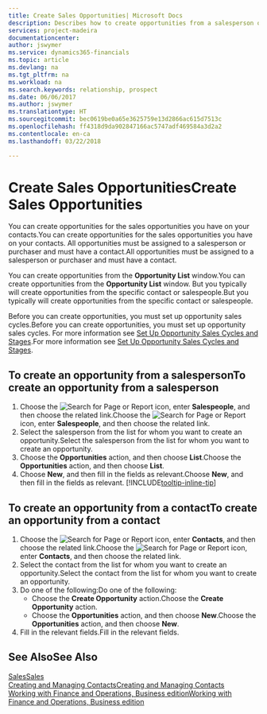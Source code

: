 ```yaml
---
title: Create Sales Opportunities| Microsoft Docs
description: Describes how to create opportunities from a salesperson or a contact in Finance and Operations, Business edition.
services: project-madeira
documentationcenter: 
author: jswymer
ms.service: dynamics365-financials
ms.topic: article
ms.devlang: na
ms.tgt_pltfrm: na
ms.workload: na
ms.search.keywords: relationship, prospect
ms.date: 06/06/2017
ms.author: jswymer
ms.translationtype: HT
ms.sourcegitcommit: bec0619be0a65e3625759e13d2866ac615d7513c
ms.openlocfilehash: ff4318d9da902847166ac5747adf469584a3d2a2
ms.contentlocale: en-ca
ms.lasthandoff: 03/22/2018

---
```

# <a name="create-sales-opportunities"></a><span data-ttu-id="d6876-103">Create Sales Opportunities</span><span class="sxs-lookup"><span data-stu-id="d6876-103">Create Sales Opportunities</span></span>
<span data-ttu-id="d6876-104">You can create opportunities for the sales opportunities you have on your contacts.</span><span class="sxs-lookup"><span data-stu-id="d6876-104">You can create opportunities for the sales opportunities you have on your contacts.</span></span> <span data-ttu-id="d6876-105">All opportunities must be assigned to a salesperson or purchaser and must have a contact.</span><span class="sxs-lookup"><span data-stu-id="d6876-105">All opportunities must be assigned to a salesperson or purchaser and must have a contact.</span></span>

<span data-ttu-id="d6876-106">You can create opportunities from the **Opportunity List** window.</span><span class="sxs-lookup"><span data-stu-id="d6876-106">You can create opportunities from the **Opportunity List** window.</span></span> <span data-ttu-id="d6876-107">But you typically will create opportunities from the specific contact or salespeople.</span><span class="sxs-lookup"><span data-stu-id="d6876-107">But you typically will create opportunities from the specific contact or salespeople.</span></span>

<span data-ttu-id="d6876-108">Before you can create opportunities, you must set up opportunity sales cycles.</span><span class="sxs-lookup"><span data-stu-id="d6876-108">Before you can create opportunities, you must set up opportunity sales cycles.</span></span> <span data-ttu-id="d6876-109">For more information see [Set Up Opportunity Sales Cycles and Stages](marketing-how-setup-opportunity-sales-cycles-stages.md).</span><span class="sxs-lookup"><span data-stu-id="d6876-109">For more information see [Set Up Opportunity Sales Cycles and Stages](marketing-how-setup-opportunity-sales-cycles-stages.md).</span></span>

## <a name="to-create-an-opportunity-from-a-salesperson"></a><span data-ttu-id="d6876-110">To create an opportunity from a salesperson</span><span class="sxs-lookup"><span data-stu-id="d6876-110">To create an opportunity from a salesperson</span></span>
1. <span data-ttu-id="d6876-111">Choose the ![Search for Page or Report](media/ui-search/search_small.png "Search for Page or Report icon") icon, enter **Salespeople**, and then choose the related link.</span><span class="sxs-lookup"><span data-stu-id="d6876-111">Choose the ![Search for Page or Report](media/ui-search/search_small.png "Search for Page or Report icon") icon, enter **Salespeople**, and then choose the related link.</span></span>
2. <span data-ttu-id="d6876-112">Select the salesperson from the list for whom you want to create an opportunity.</span><span class="sxs-lookup"><span data-stu-id="d6876-112">Select the salesperson from the list for whom you want to create an opportunity.</span></span>
3. <span data-ttu-id="d6876-113">Choose the **Opportunities** action, and then choose **List**.</span><span class="sxs-lookup"><span data-stu-id="d6876-113">Choose the **Opportunities** action, and then choose **List**.</span></span>
4. <span data-ttu-id="d6876-114">Choose **New**, and then fill in the fields as relevant.</span><span class="sxs-lookup"><span data-stu-id="d6876-114">Choose **New**, and then fill in the fields as relevant.</span></span> [!INCLUDE[tooltip-inline-tip](includes/tooltip-inline-tip_md.md)]  



## <a name="to-create-an-opportunity-from-a-contact"></a><span data-ttu-id="d6876-115">To create an opportunity from a contact</span><span class="sxs-lookup"><span data-stu-id="d6876-115">To create an opportunity from a contact</span></span>
1. <span data-ttu-id="d6876-116">Choose the ![Search for Page or Report](media/ui-search/search_small.png "Search for Page or Report icon") icon, enter **Contacts**, and then choose the related link.</span><span class="sxs-lookup"><span data-stu-id="d6876-116">Choose the ![Search for Page or Report](media/ui-search/search_small.png "Search for Page or Report icon") icon, enter **Contacts**, and then choose the related link.</span></span>
2. <span data-ttu-id="d6876-117">Select the contact from the list for whom you want to create an opportunity.</span><span class="sxs-lookup"><span data-stu-id="d6876-117">Select the contact from the list for whom you want to create an opportunity.</span></span>
3. <span data-ttu-id="d6876-118">Do one of the following:</span><span class="sxs-lookup"><span data-stu-id="d6876-118">Do one of the following:</span></span>
   * <span data-ttu-id="d6876-119">Choose the **Create Opportunity** action.</span><span class="sxs-lookup"><span data-stu-id="d6876-119">Choose the **Create Opportunity** action.</span></span>
   * <span data-ttu-id="d6876-120">Choose the  **Opportunities** action, and then choose **New**.</span><span class="sxs-lookup"><span data-stu-id="d6876-120">Choose the  **Opportunities** action, and then choose **New**.</span></span>
4. <span data-ttu-id="d6876-121">Fill in the relevant fields.</span><span class="sxs-lookup"><span data-stu-id="d6876-121">Fill in the relevant fields.</span></span>

## <a name="see-also"></a><span data-ttu-id="d6876-122">See Also</span><span class="sxs-lookup"><span data-stu-id="d6876-122">See Also</span></span>
[<span data-ttu-id="d6876-123">Sales</span><span class="sxs-lookup"><span data-stu-id="d6876-123">Sales</span></span>](sales-manage-sales.md)  
[<span data-ttu-id="d6876-124">Creating and Managing Contacts</span><span class="sxs-lookup"><span data-stu-id="d6876-124">Creating and Managing Contacts</span></span>](marketing-contacts.md)  
[<span data-ttu-id="d6876-125">Working with Finance and Operations, Business edition</span><span class="sxs-lookup"><span data-stu-id="d6876-125">Working with Finance and Operations, Business edition</span></span>](ui-work-product.md)

